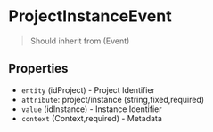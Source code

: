 # ProjectInstanceEvent

> Should inherit from (Event)

## Properties

 - `entity` (idProject) - Project Identifier
 - `attribute`: project/instance (string,fixed,required)
 - `value` (idInstance) - Instance Identifier
 - `context` (Context,required) - Metadata
